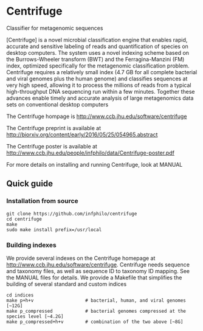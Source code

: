 # Centrifuge
Classifier for metagenomic sequences

[Centrifuge] is a novel microbial classification engine that enables
rapid, accurate and sensitive labeling of reads and quantification of
species on desktop computers.  The system uses a novel indexing scheme
based on the Burrows-Wheeler transform (BWT) and the Ferragina-Manzini
(FM) index, optimized specifically for the metagenomic classification
problem. Centrifuge requires a relatively small index (4.7 GB for all
complete bacterial and viral genomes plus the human genome) and
classifies sequences at very high speed, allowing it to process the
millions of reads from a typical high-throughput DNA sequencing run
within a few minutes.  Together these advances enable timely and
accurate analysis of large metagenomics data sets on conventional
desktop computers

The Centrifuge hompage is  http://www.ccb.jhu.edu/software/centrifuge

The Centrifuge preprint is available at http://biorxiv.org/content/early/2016/05/25/054965.abstract

The Centrifuge poster is available at http://www.ccb.jhu.edu/people/infphilo/data/Centrifuge-poster.pdf

For more details on installing and running Centrifuge, look at MANUAL

## Quick guide
### Installation from source

    git clone https://github.com/infphilo/centrifuge
    cd centrifuge
    make
    sudo make install prefix=/usr/local

### Building indexes

We provide several indexes on the Centrifuge homepage at http://www.ccb.jhu.edu/software/centrifuge.
Centrifuge needs sequence and taxonomy files,  as well as sequence ID to taxonomy ID mapping. 
See the MANUAL files for details. We provide a Makefile that simplifies the building of several
standard and custom indices

    cd indices
    make p+h+v                   # bacterial, human, and viral genomes [~12G]
    make p_compressed            # bacterial genomes compressed at the species level [~4.2G]
    make p_compressed+h+v        # combination of the two above [~8G]
